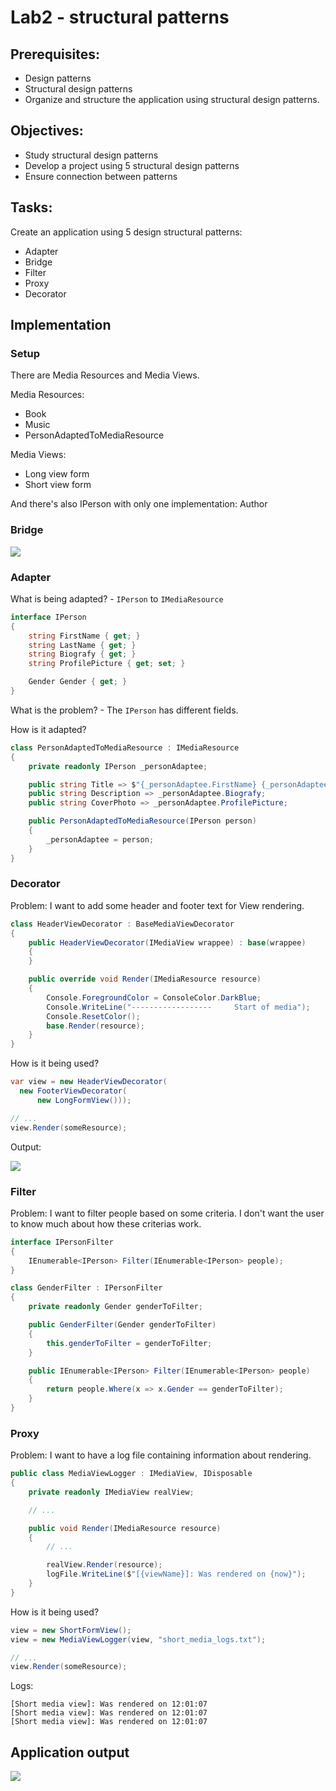 # Lab2 - structural patterns

## Prerequisites:
  * Design patterns
  * Structural design patterns
  * Organize and structure the application using structural design patterns.

## Objectives:
  * Study structural design patterns
  * Develop a project using 5 structural design patterns
  * Ensure connection between patterns

## Tasks:
Create an application using 5 design structural patterns:
  * Adapter
  * Bridge
  * Filter
  * Proxy
  * Decorator

## Implementation

### Setup
There are Media Resources and Media Views.

Media Resources:
  * Book
  * Music
  * PersonAdaptedToMediaResource

Media Views:
  * Long view form
  * Short view form

And there's also IPerson with only one implementation: Author

### Bridge

![](./imgs/bridge.png)


### Adapter

What is being adapted? - `IPerson` to `IMediaResource`

~~~C#
interface IPerson
{
    string FirstName { get; }
    string LastName { get; }
    string Biografy { get; }
    string ProfilePicture { get; set; }

    Gender Gender { get; }
}
~~~

What is the problem? - The `IPerson` has different fields.

How is it adapted?

~~~C#
class PersonAdaptedToMediaResource : IMediaResource
{
    private readonly IPerson _personAdaptee;

    public string Title => $"{_personAdaptee.FirstName} {_personAdaptee.LastName}";
    public string Description => _personAdaptee.Biografy;
    public string CoverPhoto => _personAdaptee.ProfilePicture;

    public PersonAdaptedToMediaResource(IPerson person)
    {
        _personAdaptee = person;
    }
}
~~~

### Decorator
Problem: I want to add some header and footer text for View rendering.

~~~C#
class HeaderViewDecorator : BaseMediaViewDecorator
{
    public HeaderViewDecorator(IMediaView wrappee) : base(wrappee)
    {
    }

    public override void Render(IMediaResource resource)
    {
        Console.ForegroundColor = ConsoleColor.DarkBlue;
        Console.WriteLine("------------------     Start of media");
        Console.ResetColor();
        base.Render(resource);
    }
}
~~~

How is it being used?

~~~C#
var view = new HeaderViewDecorator(
  new FooterViewDecorator(
      new LongFormView()));

// ...
view.Render(someResource);
~~~

Output:

![](./imgs/decorator.png)

### Filter

Problem: I want to filter people based on some criteria. I don't want the user to know much about how these criterias work.

~~~C#
interface IPersonFilter
{
    IEnumerable<IPerson> Filter(IEnumerable<IPerson> people);
}
~~~

~~~C#
class GenderFilter : IPersonFilter
{
    private readonly Gender genderToFilter;

    public GenderFilter(Gender genderToFilter)
    {
        this.genderToFilter = genderToFilter;
    }

    public IEnumerable<IPerson> Filter(IEnumerable<IPerson> people)
    {
        return people.Where(x => x.Gender == genderToFilter);
    }
}
~~~

### Proxy

Problem: I want to have a log file containing information about rendering.

~~~C#
public class MediaViewLogger : IMediaView, IDisposable
{
    private readonly IMediaView realView;

    // ...

    public void Render(IMediaResource resource)
    {
        // ...

        realView.Render(resource);
        logFile.WriteLine($"[{viewName}]: Was rendered on {now}");
    }
}
~~~

How is it being used?

~~~C#
view = new ShortFormView();
view = new MediaViewLogger(view, "short_media_logs.txt");

// ...
view.Render(someResource);
~~~

Logs:

~~~
[Short media view]: Was rendered on 12:01:07
[Short media view]: Was rendered on 12:01:07
[Short media view]: Was rendered on 12:01:07
~~~

## Application output

![](./imgs/app_output.png)
